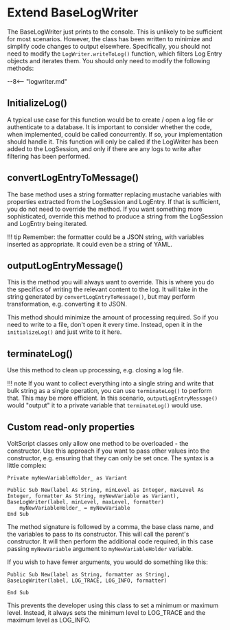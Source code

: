 # Extend BaseLogWriter

The BaseLogWriter just prints to the console. This is unlikely to be sufficient for most scenarios. However, the class has been written to minimize and simplify code changes to output elsewhere. Specifically, you should not need to modify the `LogWriter.writeToLog()` function, which filters Log Entry objects and iterates them. You should only need to modify the following methods:

--8<-- "logwriter.md"

## InitializeLog()

A typical use case for this function would be to create / open a log file or authenticate to a database. It is important to consider whether the code, when implemented, could be called concurrently. If so, your implementation should handle it. This function will only be called if the LogWriter has been added to the LogSession, and only if there are any logs to write after filtering has been performed.

## convertLogEntryToMessage()

The base method uses a string formatter replacing mustache variables with properties extracted from the LogSession and LogEntry. If that is sufficient, you do not need to override the method. If you want something more sophisticated, override this method to produce a string from the LogSession and LogEntry being iterated.

!!! tip
    Remember: the formatter could be a JSON string, with variables inserted as appropriate. It could even be a string of YAML.

## outputLogEntryMessage()

This is the method you will always want to override. This is where you do the specifics of writing the relevant content to the log. It will take in the string generated by `convertLogEntryToMessage()`, but may perform transformation, e.g. converting it to JSON.

This method should minimize the amount of processing required. So if you need to write to a file, don't open it every time. Instead, open it in the `initializeLog()` and just write to it here.

## terminateLog()

Use this method to clean up processing, e.g. closing a log file.

!!! note
    If you want to collect everything into a single string and write that bulk string as a single operation, you can use `terminateLog()` to perform that. This may be more efficient. In this scenario, `outputLogEntryMessage()` would "output" it to a private variable that `terminateLog()` would use.

## Custom read-only properties

VoltScript classes only allow one method to be overloaded - the constructor. Use this approach if you want to pass other values into the constructor, e.g. ensuring that they can only be set once. The syntax is a little complex:

``` vbscript
Private myNewVariableHolder_ as Variant

Public Sub New(label As String, minLevel as Integer, maxLevel As Integer, formatter As String, myNewVariable as Variant), BaseLogWriter(label, minLevel, maxLevel, formatter)
    myNewVariableHolder_ = myNewVariable
End Sub
```

The method signature is followed by a comma, the base class name, and the variables to pass to its constructor. This will call the parent's constructor. It will then perform the additional code required, in this case passing `myNewVariable` argument to `myNewVariableHolder` variable.

If you wish to have fewer arguments, you would do something like this:

``` vbscript
Public Sub New(label as String, formatter as String), BaseLogWriter(label, LOG_TRACE, LOG_INFO, formatter)

End Sub
```

This prevents the developer using this class to set a minimum or maximum level. Instead, it always sets the minimum level to LOG_TRACE and the maximum level as LOG_INFO.